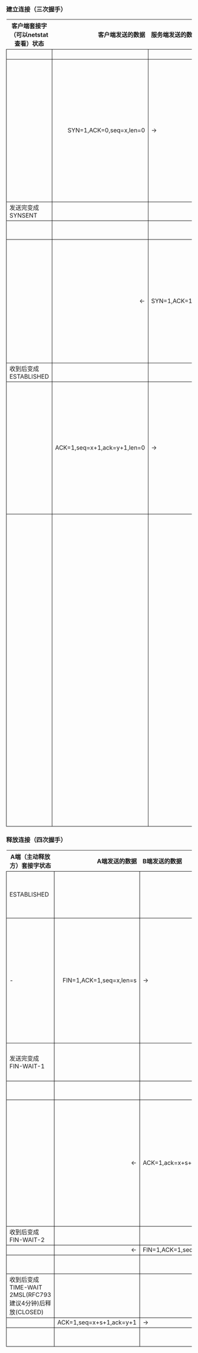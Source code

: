 ### 建立连接（三次握手）

|客户端套接字（可以netstat查看）状态|客户端发送的数据|服务端发送的数据|服务端（套接字）状态|ps|
|-|-:|:-|-|-|
| | | |LISTEN|
| |SYN=1,ACK=0,seq=x,len=0|->| |只有建立连接的时候才会看到SYN的置位，其他正常数据传输时不会|
|发送完变成SYNSENT|
| | | |收到后变成SYNRCVD|
| |<-|SYN=1,ACK=1,seq=y,ack=x+1,len=0| |这里之所以+1是因为SYN不携带数据也消耗一个序号?|
|收到后变成ESTABLISHED|
| |ACK=1,seq=x+1,ack=y+1,len=0|->| |这里之所以两处+1是因为SYN不携带数据也消耗一个序号?|
| | | |收到后变成ESTABLISHED|之所以需要客户端再告知一次确认，是考虑到网络可能存在数据传输滞留，万一服务端收到的是很久前的一次连接请求，并不应该立刻建立连接以免浪费资源|


### 释放连接（四次握手）

|A端（主动释放方）套接字状态|A端发送的数据|B端发送的数据|B端（套接字）状态|ps|
|-|-:|:-|-|-|
|ESTABLISHED| | |ESTABLISHED|之所以称为A/B端，而不是客户端/服务端，是因为任意一端都可以主动释放连接|
|-|FIN=1,ACK=1,seq=x,len=s|->| |seq表示我这次发送的字节序号是[seq,seq+len),ack表示我已经收到你发送的字节序号[.,ack),期望你下一次发送的字节序号从ack(含)开始<br>通常len是0，但是http服务端的应用层响应数据和FIN可能混在一个数据报里，此时len就不为0；|
|发送完变成FIN-WAIT-1| | | |而且A方从现在开始已经不会发送“应用层”的数据了（但还能收B过来的）|
| | | |收到后变成CLOSE-WAIT|
| |<-|ACK=1,ack=x+s+1| |B立马回复ack就跟正常收到数据时的回复是同样的；接下来B可能还会继续把一些“应用层”的数据发送完，可以持续一段时间；<br>普通数据传输时不需要+1，这里之所以+1是因为tcp规定即使FIN不携带数据也消耗一个序号|
|收到后变成FIN-WAIT-2|
| |<-|FIN=1,ACK=1,seq=y,ack=x+s+1|
| | | |发送完变成LAST-ACK|
|收到后变成TIME-WAIT<br>2MSL(RFC793建议4分钟)后释放(CLOSED)|
| |ACK=1,seq=x+s+1,ack=y+1|->|
| | | |收到后释放(CLOSED)|



<style type="text/css">
td{
    border: 1px solid #000;
}
</style>
